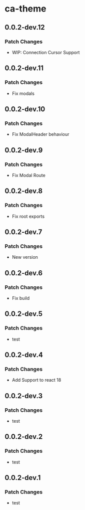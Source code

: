 # ca-theme

## 0.0.2-dev.12

### Patch Changes

- WIP: Connection Cursor Support

## 0.0.2-dev.11

### Patch Changes

- Fix modals

## 0.0.2-dev.10

### Patch Changes

- Fix ModalHeader behaviour

## 0.0.2-dev.9

### Patch Changes

- Fix Modal Route

## 0.0.2-dev.8

### Patch Changes

- Fix root exports

## 0.0.2-dev.7

### Patch Changes

- New version

## 0.0.2-dev.6

### Patch Changes

- Fix build

## 0.0.2-dev.5

### Patch Changes

- test

## 0.0.2-dev.4

### Patch Changes

- Add Support to react 18

## 0.0.2-dev.3

### Patch Changes

- test

## 0.0.2-dev.2

### Patch Changes

- test

## 0.0.2-dev.1

### Patch Changes

- test
